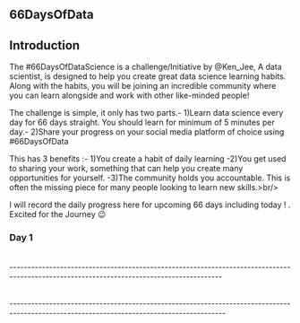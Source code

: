 ## **66DaysOfData**

## Introduction

The #66DaysOfDataScience is a  challenge/Initiative by @Ken_Jee, A data scientist, is designed to help you create great data science learning habits. Along with the habits, you will be joining an incredible community where you can learn alongside and work with other like-minded people!

The challenge is simple, it only has two parts.- 1)Learn data science every day for 66 days straight. You should learn for minimum of 5 minutes per day.- 2)Share your progress on your social media platform of choice using #66DaysOfData

This has 3 benefits :- 1)You create a habit of daily learning -2)You get used to sharing your work, something that can help you create many opportunities for yourself. -3)The community holds you accountable. This is often the missing piece for many people looking to learn new skills.>br/>


I will record the daily progress here for upcoming 66 days including today ! . Excited for the Journey :wink: 

### Day 1 
<br/>-----------------------------------------------------------------------------------------------------------------------------------------<br/>


<br/>------------------------------------------------------------------------------------------------------------------------------------------<br/>

